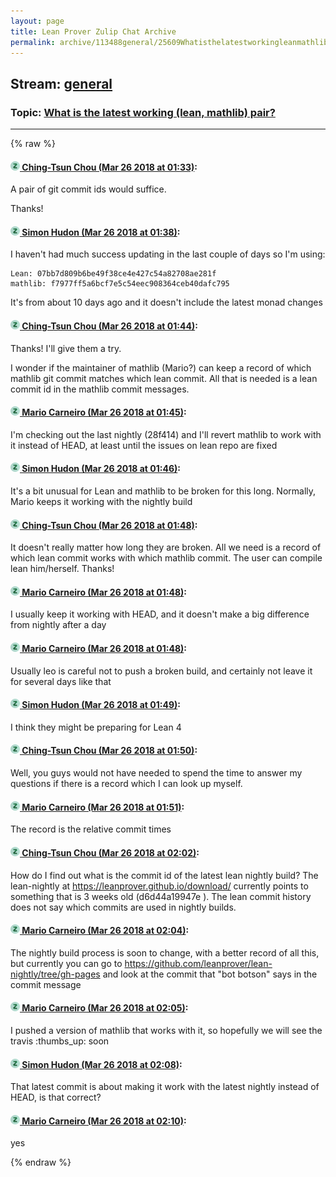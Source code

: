 ```yaml
---
layout: page
title: Lean Prover Zulip Chat Archive 
permalink: archive/113488general/25609Whatisthelatestworkingleanmathlibpair.html
---
```


## Stream: [general](index.html)
### Topic: [What is the latest working (lean, mathlib) pair?](25609Whatisthelatestworkingleanmathlibpair.html)

---


{% raw %}
#### [![Click to go to Zulip](../../assets/img/zulip2.png) Ching-Tsun Chou (Mar 26 2018 at 01:33)](https://leanprover.zulipchat.com/#narrow/stream/113488-general/topic/What%20is%20the%20latest%20working%20%28lean%2C%20mathlib%29%20pair%3F/near/124203602):
A pair of git commit ids would suffice.

Thanks!

#### [![Click to go to Zulip](../../assets/img/zulip2.png) Simon Hudon (Mar 26 2018 at 01:38)](https://leanprover.zulipchat.com/#narrow/stream/113488-general/topic/What%20is%20the%20latest%20working%20%28lean%2C%20mathlib%29%20pair%3F/near/124203737):
I haven't had much success updating in the last couple of days so I'm using:

```
Lean: 07bb7d809b6be49f38ce4e427c54a82708ae281f 
mathlib: f7977ff5a6bcf7e5c54eec908364ceb40dafc795 
```

It's from about 10 days ago and it doesn't include the latest monad changes

#### [![Click to go to Zulip](../../assets/img/zulip2.png) Ching-Tsun Chou (Mar 26 2018 at 01:44)](https://leanprover.zulipchat.com/#narrow/stream/113488-general/topic/What%20is%20the%20latest%20working%20%28lean%2C%20mathlib%29%20pair%3F/near/124203882):
Thanks!  I'll give them a try.

I wonder if the maintainer of mathlib (Mario?) can keep a record of which mathlib git commit matches which lean commit.  All that is needed is a lean commit id in the mathlib commit messages.

#### [![Click to go to Zulip](../../assets/img/zulip2.png) Mario Carneiro (Mar 26 2018 at 01:45)](https://leanprover.zulipchat.com/#narrow/stream/113488-general/topic/What%20is%20the%20latest%20working%20%28lean%2C%20mathlib%29%20pair%3F/near/124203900):
I'm checking out the last nightly (28f414) and I'll revert mathlib to work with it instead of HEAD, at least until the issues on lean repo are fixed

#### [![Click to go to Zulip](../../assets/img/zulip2.png) Simon Hudon (Mar 26 2018 at 01:46)](https://leanprover.zulipchat.com/#narrow/stream/113488-general/topic/What%20is%20the%20latest%20working%20%28lean%2C%20mathlib%29%20pair%3F/near/124203943):
It's a bit unusual for Lean and mathlib to be broken for this long. Normally, Mario keeps it working with the nightly build

#### [![Click to go to Zulip](../../assets/img/zulip2.png) Ching-Tsun Chou (Mar 26 2018 at 01:48)](https://leanprover.zulipchat.com/#narrow/stream/113488-general/topic/What%20is%20the%20latest%20working%20%28lean%2C%20mathlib%29%20pair%3F/near/124203987):
It doesn't really matter how long they are broken.  All we need is a record of which lean commit works with which mathlib commit.  The user can compile lean him/herself.  Thanks!

#### [![Click to go to Zulip](../../assets/img/zulip2.png) Mario Carneiro (Mar 26 2018 at 01:48)](https://leanprover.zulipchat.com/#narrow/stream/113488-general/topic/What%20is%20the%20latest%20working%20%28lean%2C%20mathlib%29%20pair%3F/near/124203991):
I usually keep it working with HEAD, and it doesn't make a big difference from nightly after a day

#### [![Click to go to Zulip](../../assets/img/zulip2.png) Mario Carneiro (Mar 26 2018 at 01:48)](https://leanprover.zulipchat.com/#narrow/stream/113488-general/topic/What%20is%20the%20latest%20working%20%28lean%2C%20mathlib%29%20pair%3F/near/124203993):
Usually leo is careful not to push a broken build, and certainly not leave it for several days like that

#### [![Click to go to Zulip](../../assets/img/zulip2.png) Simon Hudon (Mar 26 2018 at 01:49)](https://leanprover.zulipchat.com/#narrow/stream/113488-general/topic/What%20is%20the%20latest%20working%20%28lean%2C%20mathlib%29%20pair%3F/near/124204003):
I think they might be preparing for Lean 4

#### [![Click to go to Zulip](../../assets/img/zulip2.png) Ching-Tsun Chou (Mar 26 2018 at 01:50)](https://leanprover.zulipchat.com/#narrow/stream/113488-general/topic/What%20is%20the%20latest%20working%20%28lean%2C%20mathlib%29%20pair%3F/near/124204046):
Well, you guys would not have needed to spend the time to answer my questions if there is a record which I can look up myself.

#### [![Click to go to Zulip](../../assets/img/zulip2.png) Mario Carneiro (Mar 26 2018 at 01:51)](https://leanprover.zulipchat.com/#narrow/stream/113488-general/topic/What%20is%20the%20latest%20working%20%28lean%2C%20mathlib%29%20pair%3F/near/124204054):
The record is the relative commit times

#### [![Click to go to Zulip](../../assets/img/zulip2.png) Ching-Tsun Chou (Mar 26 2018 at 02:02)](https://leanprover.zulipchat.com/#narrow/stream/113488-general/topic/What%20is%20the%20latest%20working%20%28lean%2C%20mathlib%29%20pair%3F/near/124204367):
How do I find out what is the commit id of the latest lean nightly build?  The lean-nightly at https://leanprover.github.io/download/ currently points to something that is 3 weeks old (d6d44a19947e ).  The lean commit history does not say which commits are used in nightly builds.

#### [![Click to go to Zulip](../../assets/img/zulip2.png) Mario Carneiro (Mar 26 2018 at 02:04)](https://leanprover.zulipchat.com/#narrow/stream/113488-general/topic/What%20is%20the%20latest%20working%20%28lean%2C%20mathlib%29%20pair%3F/near/124204414):
The nightly build process is soon to change, with a better record of all this, but currently you can go to https://github.com/leanprover/lean-nightly/tree/gh-pages and look at the commit that "bot botson" says in the commit message

#### [![Click to go to Zulip](../../assets/img/zulip2.png) Mario Carneiro (Mar 26 2018 at 02:05)](https://leanprover.zulipchat.com/#narrow/stream/113488-general/topic/What%20is%20the%20latest%20working%20%28lean%2C%20mathlib%29%20pair%3F/near/124204420):
I pushed a version of mathlib that works with it, so hopefully we will see the travis :thumbs_up: soon

#### [![Click to go to Zulip](../../assets/img/zulip2.png) Simon Hudon (Mar 26 2018 at 02:08)](https://leanprover.zulipchat.com/#narrow/stream/113488-general/topic/What%20is%20the%20latest%20working%20%28lean%2C%20mathlib%29%20pair%3F/near/124204513):
That latest commit is about making it work with the latest nightly instead of HEAD, is that correct?

#### [![Click to go to Zulip](../../assets/img/zulip2.png) Mario Carneiro (Mar 26 2018 at 02:10)](https://leanprover.zulipchat.com/#narrow/stream/113488-general/topic/What%20is%20the%20latest%20working%20%28lean%2C%20mathlib%29%20pair%3F/near/124204564):
yes


{% endraw %}

